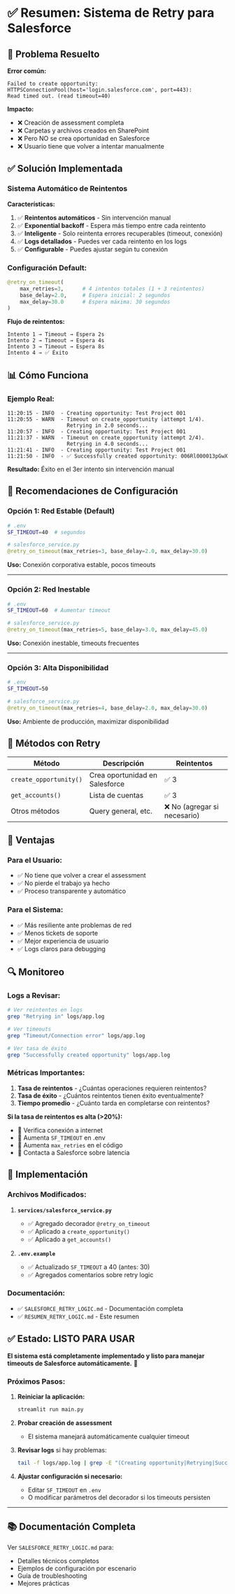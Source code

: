 # ✅ Resumen: Sistema de Retry para Salesforce

## 🎯 Problema Resuelto

**Error común:**
```
Failed to create opportunity: HTTPSConnectionPool(host='login.salesforce.com', port=443): 
Read timed out. (read timeout=40)
```

**Impacto:**
- ❌ Creación de assessment completa
- ❌ Carpetas y archivos creados en SharePoint
- ❌ Pero NO se crea oportunidad en Salesforce
- ❌ Usuario tiene que volver a intentar manualmente

## ✅ Solución Implementada

### **Sistema Automático de Reintentos**

**Características:**
1. ✅ **Reintentos automáticos** - Sin intervención manual
2. ✅ **Exponential backoff** - Espera más tiempo entre cada reintento
3. ✅ **Inteligente** - Solo reintenta errores recuperables (timeout, conexión)
4. ✅ **Logs detallados** - Puedes ver cada reintento en los logs
5. ✅ **Configurable** - Puedes ajustar según tu conexión

### **Configuración Default:**

```python
@retry_on_timeout(
    max_retries=3,      # 4 intentos totales (1 + 3 reintentos)
    base_delay=2.0,     # Espera inicial: 2 segundos
    max_delay=30.0      # Espera máxima: 30 segundos
)
```

**Flujo de reintentos:**
```
Intento 1 → Timeout → Espera 2s
Intento 2 → Timeout → Espera 4s
Intento 3 → Timeout → Espera 8s
Intento 4 → ✅ Éxito
```

## 📊 Cómo Funciona

### **Ejemplo Real:**

```
11:20:15 - INFO  - Creating opportunity: Test Project 001
11:20:55 - WARN  - Timeout on create_opportunity (attempt 1/4). 
                   Retrying in 2.0 seconds...
11:20:57 - INFO  - Creating opportunity: Test Project 001
11:21:37 - WARN  - Timeout on create_opportunity (attempt 2/4). 
                   Retrying in 4.0 seconds...
11:21:41 - INFO  - Creating opportunity: Test Project 001
11:21:50 - INFO  - ✅ Successfully created opportunity: 006Rl000013pGwX
```

**Resultado:** Éxito en el 3er intento sin intervención manual

## 🔧 Recomendaciones de Configuración

### **Opción 1: Red Estable (Default)**
```bash
# .env
SF_TIMEOUT=40  # segundos
```
```python
# salesforce_service.py
@retry_on_timeout(max_retries=3, base_delay=2.0, max_delay=30.0)
```
**Uso:** Conexión corporativa estable, pocos timeouts

---

### **Opción 2: Red Inestable**
```bash
# .env
SF_TIMEOUT=60  # Aumentar timeout
```
```python
# salesforce_service.py
@retry_on_timeout(max_retries=5, base_delay=3.0, max_delay=45.0)
```
**Uso:** Conexión inestable, timeouts frecuentes

---

### **Opción 3: Alta Disponibilidad**
```bash
# .env
SF_TIMEOUT=50
```
```python
# salesforce_service.py
@retry_on_timeout(max_retries=4, base_delay=2.0, max_delay=30.0)
```
**Uso:** Ambiente de producción, maximizar disponibilidad

## 📝 Métodos con Retry

| Método | Descripción | Reintentos |
|--------|-------------|------------|
| `create_opportunity()` | Crea oportunidad en Salesforce | ✅ 3 |
| `get_accounts()` | Lista de cuentas | ✅ 3 |
| Otros métodos | Query general, etc. | ❌ No (agregar si necesario) |

## 🎯 Ventajas

### **Para el Usuario:**
- ✅ No tiene que volver a crear el assessment
- ✅ No pierde el trabajo ya hecho
- ✅ Proceso transparente y automático

### **Para el Sistema:**
- ✅ Más resiliente ante problemas de red
- ✅ Menos tickets de soporte
- ✅ Mejor experiencia de usuario
- ✅ Logs claros para debugging

## 🔍 Monitoreo

### **Logs a Revisar:**

```bash
# Ver reintentos en logs
grep "Retrying in" logs/app.log

# Ver timeouts
grep "Timeout/Connection error" logs/app.log

# Ver tasa de éxito
grep "Successfully created opportunity" logs/app.log
```

### **Métricas Importantes:**

1. **Tasa de reintentos** - ¿Cuántas operaciones requieren reintentos?
2. **Tasa de éxito** - ¿Cuántos reintentos tienen éxito eventualmente?
3. **Tiempo promedio** - ¿Cuánto tarda en completarse con reintentos?

**Si la tasa de reintentos es alta (>20%):**
- 🔧 Verifica conexión a internet
- 🔧 Aumenta `SF_TIMEOUT` en .env
- 🔧 Aumenta `max_retries` en el código
- 🔧 Contacta a Salesforce sobre latencia

## 🚀 Implementación

### **Archivos Modificados:**

1. **`services/salesforce_service.py`**
   - ✅ Agregado decorador `@retry_on_timeout`
   - ✅ Aplicado a `create_opportunity()`
   - ✅ Aplicado a `get_accounts()`

2. **`.env.example`**
   - ✅ Actualizado `SF_TIMEOUT` a 40 (antes: 30)
   - ✅ Agregados comentarios sobre retry logic

### **Documentación:**
- ✅ `SALESFORCE_RETRY_LOGIC.md` - Documentación completa
- ✅ `RESUMEN_RETRY_LOGIC.md` - Este resumen

## ✅ Estado: LISTO PARA USAR

**El sistema está completamente implementado y listo para manejar timeouts de Salesforce automáticamente.** 🎉

### **Próximos Pasos:**

1. **Reiniciar la aplicación:**
   ```bash
   streamlit run main.py
   ```

2. **Probar creación de assessment**
   - El sistema manejará automáticamente cualquier timeout

3. **Revisar logs** si hay problemas:
   ```bash
   tail -f logs/app.log | grep -E "(Creating opportunity|Retrying|Successfully)"
   ```

4. **Ajustar configuración si necesario:**
   - Editar `SF_TIMEOUT` en `.env`
   - O modificar parámetros del decorador si los timeouts persisten

---

## 📚 Documentación Completa

Ver `SALESFORCE_RETRY_LOGIC.md` para:
- Detalles técnicos completos
- Ejemplos de configuración por escenario
- Guía de troubleshooting
- Mejores prácticas
